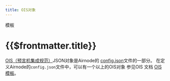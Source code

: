 ```yaml
---
title: OIS对象
---
```


<TitleSpan>模板</TitleSpan>

# {{$frontmatter.title}}

<VersionWarning/>

[OIS（预言机集成规范）](/ois/v1.0.0/)JSON对象是Airnode的 [config.json](../deployment-files/config-json.md)文件的一部分。 在定义Airnode的`config.json`文件中，可以有一个以上的OIS对象 参见OIS 文档 [OIS 模板](/ois/v1.0.0/ois-template.md)。
